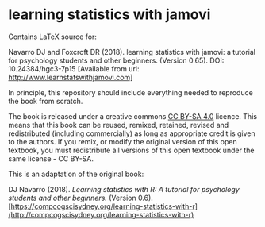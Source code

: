 # learning statistics with jamovi

Contains LaTeX source for:


Navarro DJ and Foxcroft DR (2018). learning statistics with jamovi: a tutorial for psychology students and other beginners. (Version 0.65). DOI: 10.24384/hgc3-7p15 [Available from url: http://www.learnstatswithjamovi.com]



In principle, this repository should include everything needed to reproduce the book from scratch.

The book is released under a creative commons [CC BY-SA 4.0](https://creativecommons.org/licenses/by-sa/4.0/) licence. This means that this book can be reused, remixed, retained, revised and redistributed (including commercially) as long as appropriate credit is given to the authors. If you remix, or modify the original version of this open textbook, you must redistribute all versions of this open textbook under the same license - CC BY-SA.




This is an adaptation of the original book:

DJ Navarro (2018). *Learning statistics with R: A tutorial for psychology students and other beginners.* (Version 0.6). [https://compcogscisydney.org/learning-statistics-with-r](http://compcogscisydney.org/learning-statistics-with-r)


